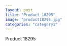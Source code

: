 ```yaml
---
layout: post
title: "Product 18295"
image: "product18295.jpg"
categories: "category1"
---
```

Product 18295

